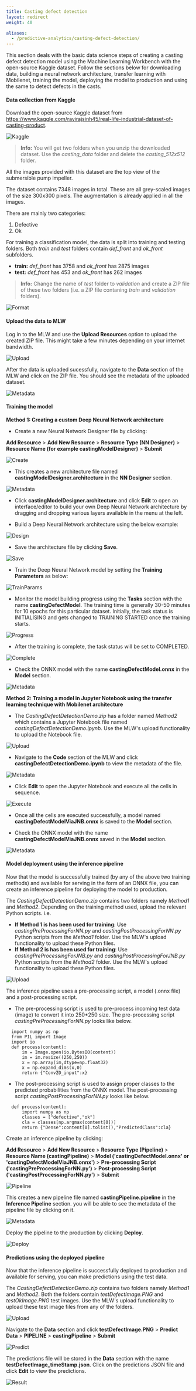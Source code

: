 ```yaml
---
title: Casting defect detection
layout: redirect
weight: 40

aliases:
  - /predictive-analytics/casting-defect-detection/
---
```


This section deals with the basic data science steps of creating a casting defect detection model using the Machine Learning Workbench with the open-source Kaggle dataset. Follow the sections below for downloading data, building a neural network architecture, transfer learning with Mobilenet, training the model, deploying the model to production and using the same to detect defects in the casts. 


#### Data collection from Kaggle

Download the open-source Kaggle dataset from https://www.kaggle.com/ravirajsinh45/real-life-industrial-dataset-of-casting-product.

![Kaggle](/images/zementis/castingDetection/mlw-casting-kaggle_data.png)

> **Info:** You will get two folders when you unzip the downloaded dataset. Use the *casting_data* folder and delete the *casting_512x512* folder.

All the images provided with this dataset are the top view of the submersible pump impeller.

The dataset contains 7348 images in total. These are all grey-scaled images of the size 300x300 pixels. The augmentation is already applied in all the images.

There are mainly two categories:
1. Defective
2. Ok

For training a classification model, the data is split into training and testing folders. Both *train* and *test* folders contain *def_front* and *ok_front* subfolders.

* **train:** *def_front* has 3758 and *ok_front* has 2875 images
* **test:** *def_front* has 453 and *ok_front* has 262 images

> **Info:** Change the name of *test* folder to *validation* and create a ZIP file of these two folders (i.e. a ZIP file contaning *train* and *validation* folders). 

![Format](/images/zementis/castingDetection/mlw-casting-zip-format.png)


#### Upload the data to MLW

Log in to the MLW and use the **Upload Resources** option to upload the created ZIP file. This might take a few minutes depending on your internet bandwidth.

![Upload](/images/zementis/castingDetection/mlw-casting-data-upload.png)

After the data is uploaded sucessfully, navigate to the **Data** section of the MLW and click on the ZIP file. You should see the metadata of the uploaded dataset.

![Metadata](/images/zementis/castingDetection/mlw-casting-data-metadata.png)


#### Training the model

**Method 1: Creating a custom Deep Neural Network architecture**  

* Create a new Neural Network Designer file by clicking:

**Add Resource** > **Add New Resource** > **Resource Type (NN Designer)** > **Resource Name (for example castingModelDesigner)** > **Submit**

![Create](/images/zementis/castingDetection/mlw-casting-method1-create-arch.png)

* This creates a new architecture file named **castingModelDesigner.architecture** in the **NN Designer** section.

![Metadata](/images/zementis/castingDetection/mlw-casting-method1-arch-metadata.png)

* Click **castingModelDesigner.architecture** and click **Edit** to open an interface/editor to build your own Deep Neural Network architecture by dragging and dropping various layers available in the menu at the left.

* Build a Deep Neural Network architecture using the below example:

![Design](/images/zementis/castingDetection/mlw-casting-method1-arch-design.gif)

* Save the architecture file by clicking **Save**.

![Save](/images/zementis/castingDetection/mlw-casting-method1-arch-save.png)

* Train the Deep Neural Network model by setting the **Training Parameters** as below:

![TrainParams](/images/zementis/castingDetection/mlw-casting-method1-arch-training-params.png)

* Monitor the model building progress using the **Tasks** section with the name **castingDefectModel**. The training time is generally 30-50 minutes for 10 epochs for this particular dataset. Initially, the task status is INITIALISING and gets changed to TRAINING STARTED once the training starts.

![Progress](/images/zementis/castingDetection/mlw-casting-method1-model-progress.png)

* After the training is complete, the task status will be set to COMPLETED.

![Complete](/images/zementis/castingDetection/mlw-casting-method1-training-complete.png)

* Check the ONNX model with the name **castingDefectModel.onnx** in the **Model** section. 

![Metadata](/images/zementis/castingDetection/mlw-casting-method1-model-metadata.png)

**Method 2: Training a model in Jupyter Notebook using the transfer learning technique with Mobilenet architecture**

* The *CastingDefectDetectionDemo.zip* has a folder named *Method2* which contains a Jupyter Notebook file named *castingDefectDetectionDemo.ipynb*. Use the MLW's upload functionality to upload the Notebook file. 

![Upload](/images/zementis/castingDetection/mlw-casting-method2-upload.png)

* Navigate to the **Code** section of the MLW and click **castingDefectDetectionDemo.ipynb** to view the metadata of the file. 

![Metadata](/images/zementis/castingDetection/mlw-casting-method2_metadata.png)

* Click **Edit** to open the Jupyter Notebook and execute all the cells in sequence.

![Execute](/images/zementis/castingDetection/mlw-casting-method2-execute.png)

* Once all the cells are executed successfully, a model named **castingDefectModelViaJNB.onnx** is saved to the **Model** section.

* Check the ONNX model with the name **castingDefectModelViaJNB.onnx** saved in the **Model** section.

![Metadata](/images/zementis/castingDetection/mlw-casting-method2-model-metadata.png)


#### Model deployment using the inference pipeline

Now that the model is successfully trained (by any of the above two training methods) and available for serving in the form of an ONNX file, you can create an inference pipeline for deploying the model to production. 

The *CastingDefectDetectionDemo.zip* contains two folders namely *Method1* and *Method2*. Depending on the training method used, upload the relevant Python scripts. i.e.
* **If **Method 1** is has been used for training**: Use *castingPreProcessingForNN.py* and *castingPostProcessingForNN.py* Python scripts from the *Method1* folder. Use the MLW's upload functionality to upload these Python files.
* **If **Method 2** is has been used for training**: Use *castingPreProcessingForJNB.py* and *castingPostProcessingForJNB.py* Python scripts from the *Method2* folder. Use the MLW's upload functionality to upload these Python files.

![Upload](/images/zementis/castingDetection/mlw-casting-script-upload.png)

The inference pipeline uses a pre-processing script, a model (.onnx file) and a post-processing script.

* The pre-processing script is used to pre-process incoming test data (image) to convert it into 250*250 size. The pre-processing script *castingPreProcessingForNN.py* looks like below.

```
  import numpy as np
  from PIL import Image
  import io
  def process(content):
      im = Image.open(io.BytesIO(content))
      im = im.resize((250,250))
      x = np.array(im,dtype=np.float32)
      x = np.expand_dims(x,0)
      return {"Conv2D_input":x}
```

* The post-processing script is used to assign proper classes to the predicted probabilities from the ONNX model. The post-processing script *castingPostProcessingForNN.py* looks like below.

```
  def process(content):
      import numpy as np
      classes = ["defective","ok"]
      cla = classes[np.argmax(content[0])]
      return {"Dense":content[0].tolist(),"PredictedClass":cla}
```

Create an inference pipeline by clicking:

**Add Resource** > **Add New Resource** > **Resource Type (Pipeline)** > **Resource Name (castingPipeline)** > **Model ('castingDefectModel.onnx' or 'castingDefectModelViaJNB.onnx')** > **Pre-processing Script ('castingPreProcessingForNN.py')** > **Post-processing Script ('castingPostProcessingForNN.py')** > **Submit**

![Pipeline](/images/zementis/castingDetection/mlw-casting-create-pipeline.png)

This creates a new pipeline file named **castingPipeline.pipeline** in the **Inference Pipeline** section. you will be able to see the metadata of the pipeline file by clicking on it.

![Metadata](/images/zementis/castingDetection/mlw-casting-pipeline-metadata.png)

Deploy the pipeline to the production by clicking **Deploy**. 

![Deploy](/images/zementis/castingDetection/mlw-casting-pipeline-deploy.png)


#### Predictions using the deployed pipeline

Now that the inference pipeline is successfully deployed to production and available for serving, you can make predictions using the test data. 

The *CastingDefectDetectionDemo.zip* contains two folders namely *Method1* and *Method2*. Both the folders contain *testDefectImage.PNG* and *testOkImage.PNG* test images. Use the MLW's upload functionality to upload these test image files from any of the folders.

![Upload](/images/zementis/castingDetection/mlw-casting-image-upload.png)

Navigate to the **Data** section and click **testDefectImage.PNG** > **Predict Data** > **PIPELINE** > **castingPipeline** > **Submit**

![Predict](/images/zementis/castingDetection/mlw-casting-prediction-pipeline.png)

The predictions file will be stored in the **Data** section with the name **testDefectImage_timeStamp.json**. Click on the predictions JSON file and click **Edit** to view the predictions. 

![Result](/images/zementis/castingDetection/mlw-casting-prediction-result.png)